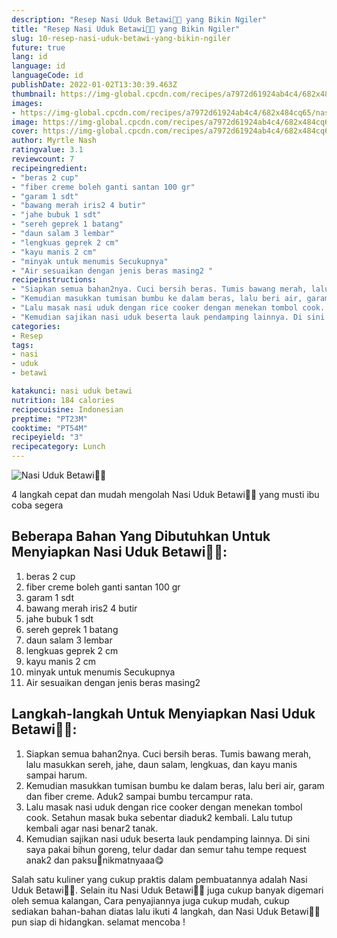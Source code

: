 ```yaml
---
description: "Resep Nasi Uduk Betawi👩‍🍳 yang Bikin Ngiler"
title: "Resep Nasi Uduk Betawi👩‍🍳 yang Bikin Ngiler"
slug: 10-resep-nasi-uduk-betawi-yang-bikin-ngiler
future: true
lang: id
language: id
languageCode: id
publishDate: 2022-01-02T13:30:39.463Z 
thumbnail: https://img-global.cpcdn.com/recipes/a7972d61924ab4c4/682x484cq65/nasi-uduk-betawi-foto-resep-utama.png
images:
- https://img-global.cpcdn.com/recipes/a7972d61924ab4c4/682x484cq65/nasi-uduk-betawi-foto-resep-utama.png
image: https://img-global.cpcdn.com/recipes/a7972d61924ab4c4/682x484cq65/nasi-uduk-betawi-foto-resep-utama.png
cover: https://img-global.cpcdn.com/recipes/a7972d61924ab4c4/682x484cq65/nasi-uduk-betawi-foto-resep-utama.png
author: Myrtle Nash
ratingvalue: 3.1
reviewcount: 7
recipeingredient:
- "beras 2 cup"
- "fiber creme boleh ganti santan 100 gr"
- "garam 1 sdt"
- "bawang merah iris2 4 butir"
- "jahe bubuk 1 sdt"
- "sereh geprek 1 batang"
- "daun salam 3 lembar"
- "lengkuas geprek 2 cm"
- "kayu manis 2 cm"
- "minyak untuk menumis Secukupnya"
- "Air sesuaikan dengan jenis beras masing2 "
recipeinstructions:
- "Siapkan semua bahan2nya. Cuci bersih beras. Tumis bawang merah, lalu masukkan sereh, jahe, daun salam, lengkuas, dan kayu manis sampai harum."
- "Kemudian masukkan tumisan bumbu ke dalam beras, lalu beri air, garam dan fiber creme. Aduk2 sampai bumbu tercampur rata."
- "Lalu masak nasi uduk dengan rice cooker dengan menekan tombol cook. Setahun masak buka sebentar diaduk2 kembali. Lalu tutup kembali agar nasi benar2 tanak."
- "Kemudian sajikan nasi uduk beserta lauk pendamping lainnya. Di sini saya pakai bihun goreng, telur dadar dan semur tahu tempe request anak2 dan paksu💖nikmatnyaaa😋"
categories:
- Resep
tags:
- nasi
- uduk
- betawi

katakunci: nasi uduk betawi 
nutrition: 184 calories
recipecuisine: Indonesian
preptime: "PT23M"
cooktime: "PT54M"
recipeyield: "3"
recipecategory: Lunch
---
```



![Nasi Uduk Betawi👩‍🍳](https://img-global.cpcdn.com/recipes/a7972d61924ab4c4/682x484cq65/nasi-uduk-betawi-foto-resep-utama.png)

4 langkah cepat dan mudah mengolah  Nasi Uduk Betawi👩‍🍳 yang musti ibu coba segera

<!--inarticleads1-->

## Beberapa Bahan Yang Dibutuhkan Untuk Menyiapkan Nasi Uduk Betawi👩‍🍳:

1. beras 2 cup
1. fiber creme boleh ganti santan 100 gr
1. garam 1 sdt
1. bawang merah iris2 4 butir
1. jahe bubuk 1 sdt
1. sereh geprek 1 batang
1. daun salam 3 lembar
1. lengkuas geprek 2 cm
1. kayu manis 2 cm
1. minyak untuk menumis Secukupnya
1. Air sesuaikan dengan jenis beras masing2 



<!--inarticleads2-->

## Langkah-langkah Untuk Menyiapkan Nasi Uduk Betawi👩‍🍳:

1. Siapkan semua bahan2nya. Cuci bersih beras. Tumis bawang merah, lalu masukkan sereh, jahe, daun salam, lengkuas, dan kayu manis sampai harum.
1. Kemudian masukkan tumisan bumbu ke dalam beras, lalu beri air, garam dan fiber creme. Aduk2 sampai bumbu tercampur rata.
1. Lalu masak nasi uduk dengan rice cooker dengan menekan tombol cook. Setahun masak buka sebentar diaduk2 kembali. Lalu tutup kembali agar nasi benar2 tanak.
1. Kemudian sajikan nasi uduk beserta lauk pendamping lainnya. Di sini saya pakai bihun goreng, telur dadar dan semur tahu tempe request anak2 dan paksu💖nikmatnyaaa😋




Salah satu kuliner yang cukup praktis dalam pembuatannya adalah  Nasi Uduk Betawi👩‍🍳. Selain itu  Nasi Uduk Betawi👩‍🍳  juga cukup banyak digemari oleh semua kalangan, Cara penyajiannya juga cukup mudah, cukup sediakan bahan-bahan diatas lalu ikuti 4 langkah, dan  Nasi Uduk Betawi👩‍🍳  pun siap di hidangkan. selamat mencoba !

